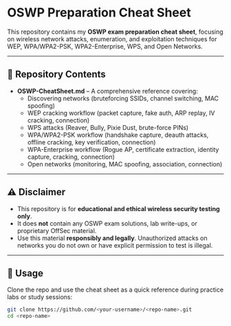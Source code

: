 # OSWP Preparation Cheat Sheet

This repository contains my **OSWP exam preparation cheat sheet**, focusing on wireless network attacks, enumeration, and exploitation techniques for WEP, WPA/WPA2-PSK, WPA2-Enterprise, WPS, and Open Networks.

---

## 📂 Repository Contents

- **OSWP-CheatSheet.md** – A comprehensive reference covering:
  - Discovering networks (bruteforcing SSIDs, channel switching, MAC spoofing)
  - WEP cracking workflow (packet capture, fake auth, ARP replay, IV cracking, connection)
  - WPS attacks (Reaver, Bully, Pixie Dust, brute-force PINs)
  - WPA/WPA2-PSK workflow (handshake capture, deauth attacks, offline cracking, key verification, connection)
  - WPA-Enterprise workflow (Rogue AP, certificate extraction, identity capture, cracking, connection)
  - Open networks (monitoring, MAC spoofing, association, connection)

---

## ⚠️ Disclaimer

- This repository is for **educational and ethical wireless security testing only**.  
- It does **not** contain any OSWP exam solutions, lab write-ups, or proprietary OffSec material.
- Use this material **responsibly and legally**. Unauthorized attacks on networks you do not own or have explicit permission to test is illegal.

---

## 🚀 Usage

Clone the repo and use the cheat sheet as a quick reference during practice labs or study sessions:

```bash
git clone https://github.com/<your-username>/<repo-name>.git
cd <repo-name>

